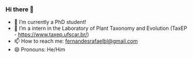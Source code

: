 ### Hi there 👋

- 🔭 I’m currently a PhD student!
- 🌱 I’m a intern in the Laboratory of Plant Taxonomy and Evolution (TaxEP - https://www.taxep.ufscar.br/)
- 📫 How to reach me: fernandesrafaelbl@gmail.com
- 😄 Pronouns: He/Him
